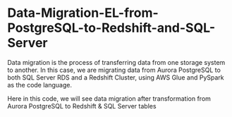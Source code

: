 # Data-Migration-EL-from-PostgreSQL-to-Redshift-and-SQL-Server
Data migration is the process of transferring data from one storage system to another. In this case, we are migrating data from Aurora PostgreSQL to both SQL Server RDS and a Redshift Cluster, using AWS Glue and PySpark as the code language.

Here in this code, we will see data migration after transformation from Aurora PostgreSQL to Redshift & SQL Server tables
